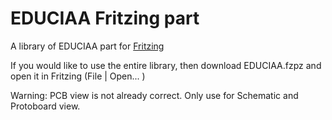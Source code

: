 EDUCIAA Fritzing part
==========================

A library of EDUCIAA part for [Fritzing](http://fritzing.org/)

If you would like to use the entire library, then download EDUCIAA.fzpz and open it in Fritzing (File | Open... )

Warning: PCB view is not already correct. Only use for Schematic and Protoboard view.
